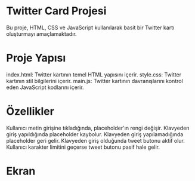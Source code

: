 # Twitter Card Projesi

Bu proje, HTML, CSS ve JavaScript kullanılarak basit bir Twitter kartı oluşturmayı amaçlamaktadır.


# Proje Yapısı

index.html: Twitter kartının temel HTML yapısını içerir.
style.css: Twitter kartının stil bilgilerini içerir.
main.js: Twitter kartının davranışlarını kontrol eden JavaScript kodlarını içerir.


# Özellikler

Kullanıcı metin girişine tıkladığında, placeholder'ın rengi değişir.
Klavyeden giriş yapıldığında placeholder kaybolur.
Klavyeden giriş yapılamadığında placeholder geri gelir.
Klavyeden giriş olduğunda tweet butonu aktif olur.
Kullanıcı karakter limitini geçerse tweet butonu pasif hale gelir.


# Ekran 

[](./twitter.gif)